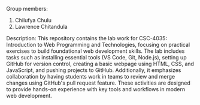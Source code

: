 Group members:

1. Chilufya Chulu
2. Lawrence Chitandula

Description:
This repository contains the lab work for CSC-4035: Introduction to Web Programming and Technologies, focusing on practical exercises to build foundational web development skills. The lab includes tasks such as installing essential tools (VS Code, Git, Node.js), setting up GitHub for version control, creating a basic webpage using HTML, CSS, and JavaScript, and pushing projects to GitHub. Additionally, it emphasizes collaboration by having students work in teams to review and merge changes using GitHub's pull request feature. These activities are designed to provide hands-on experience with key tools and workflows in modern web development.
